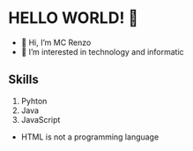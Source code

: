 # HELLO WORLD! 👋
- 👋 Hi, I’m MC Renzo
- 👀 I’m interested in technology and informatic
## Skills
1. Pyhton
2. Java
3. JavaScript
- HTML is not a programming language

<!---
MCss-18/MCss-18 is a ✨ special ✨ repository because its `README.md` (this file) appears on your GitHub profile.
You can click the Preview link to take a look at your changes.
--->
